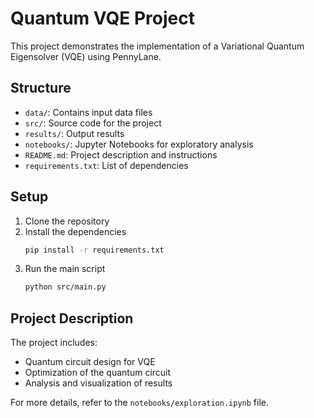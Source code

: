 # Quantum VQE Project

This project demonstrates the implementation of a Variational Quantum Eigensolver (VQE) using PennyLane.

## Structure

- `data/`: Contains input data files
- `src/`: Source code for the project
- `results/`: Output results
- `notebooks/`: Jupyter Notebooks for exploratory analysis
- `README.md`: Project description and instructions
- `requirements.txt`: List of dependencies

## Setup

1. Clone the repository
2. Install the dependencies
    ```bash
    pip install -r requirements.txt
    ```
3. Run the main script
    ```bash
    python src/main.py
    ```

## Project Description

The project includes:
- Quantum circuit design for VQE
- Optimization of the quantum circuit
- Analysis and visualization of results

For more details, refer to the `notebooks/exploration.ipynb` file.
